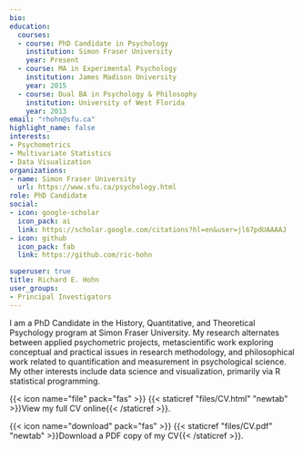 ```yaml
---
bio: 
education:
  courses:
  - course: PhD Candidate in Psychology
    institution: Simon Fraser University
    year: Present
  - course: MA in Experimental Psychology
    institution: James Madison University
    year: 2015
  - course: Dual BA in Psychology & Philosophy
    institution: University of West Florida
    year: 2013
email: "rhohn@sfu.ca"
highlight_name: false
interests:
- Psychometrics
- Multivariate Statistics
- Data Visualization
organizations:
- name: Simon Fraser University
  url: https://www.sfu.ca/psychology.html
role: PhD Candidate
social:
- icon: google-scholar
  icon_pack: ai
  link: https://scholar.google.com/citations?hl=en&user=jl67pdUAAAAJ
- icon: github
  icon_pack: fab
  link: https://github.com/ric-hohn

superuser: true
title: Richard E. Hohn
user_groups:
- Principal Investigators
---
```


I am a PhD Candidate in the History, Quantitative, and Theoretical Psychology program at Simon Fraser University. My research alternates between applied psychometric projects, metascientific work exploring conceptual and practical issues in research methodology, and philosophical work related to quantification and measurement in psychological science. My other interests include data science and visualization, primarily via R statistical programming. 


{{< icon name="file" pack="fas" >}} {{< staticref "files/CV.html" "newtab" >}}View my full CV online{{< /staticref >}}.

{{< icon name="download" pack="fas" >}} {{< staticref "files/CV.pdf" "newtab" >}}Download a PDF copy of my CV{{< /staticref >}}.
